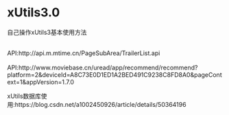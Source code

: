 # xUtils3.0
自己操作xUtils3基本使用方法

<p>
  <br>API:http://api.m.mtime.cn/PageSubArea/TrailerList.api<br/>
  <br>API:http://www.moviebase.cn/uread/app/recommend/recommend?platform=2&deviceId=A8C73E0D1ED1A2BED491C9238C8FD8A0&pageContext=1&appVersion=1.7.0<br/>
</p>
<p>xUtils数据库使用:https://blog.csdn.net/a1002450926/article/details/50364196</p>


